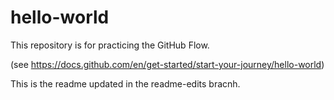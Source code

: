 # hello-world
This repository is for practicing the GitHub Flow.

(see https://docs.github.com/en/get-started/start-your-journey/hello-world)

This is the readme updated in the readme-edits bracnh.
